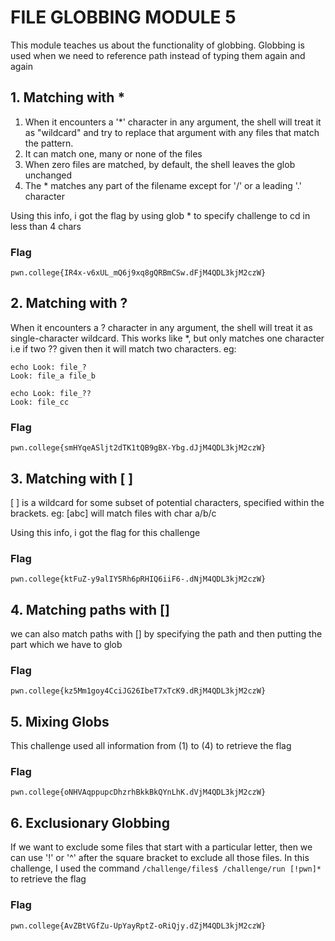 # FILE GLOBBING MODULE 5
This module teaches us about the functionality of globbing.
Globbing is used when we need to reference path instead of typing them again and again

## 1. Matching with *
1. When it encounters a '*' character in any argument, the shell will treat it as "wildcard" and try to replace that argument with any files that match the pattern.
2. It can match one, many or none of the files
3. When zero files are matched, by default, the shell leaves the glob unchanged
4. The * matches any part of the filename except for '/' or a leading '.' character

Using this info, i got the flag by using glob * to specify challenge to cd in less than 4 chars

### Flag
`pwn.college{IR4x-v6xUL_mQ6j9xq8gQRBmCSw.dFjM4QDL3kjM2czW}`

## 2. Matching with ?
When it encounters a ? character in any argument, the shell will treat it as single-character wildcard. This works like *, but only matches one character i.e if two ?? given then it will match two characters. eg: 
```
echo Look: file_?
Look: file_a file_b

echo Look: file_??
Look: file_cc
```
### Flag
`pwn.college{smHYqeASljt2dTK1tQB9gBX-Ybg.dJjM4QDL3kjM2czW}`

## 3. Matching with [ ]
[ ] is a wildcard for some subset of potential characters, specified within the brackets. eg: [abc] will match files with char a/b/c

Using this info, i got the flag for this challenge
### Flag
`pwn.college{ktFuZ-y9alIY5Rh6pRHIQ6iiF6-.dNjM4QDL3kjM2czW}`

## 4. Matching paths with []
we can also match paths with [] by specifying the path and then putting the part which we have to glob
### Flag
`pwn.college{kz5Mm1goy4CciJG26IbeT7xTcK9.dRjM4QDL3kjM2czW}`

## 5. Mixing Globs
This challenge used all information from (1) to (4) to retrieve the flag

### Flag
`pwn.college{oNHVAqppupcDhzrhBkkBkQYnLhK.dVjM4QDL3kjM2czW}`

## 6. Exclusionary Globbing
If we want to exclude some files that start with a particular letter, then we can use '!' or '^' after the square bracket to exclude all those files.
In this challenge, I used the command `/challenge/files$ /challenge/run [!pwn]*` to retrieve the flag

### Flag
`pwn.college{AvZBtVGfZu-UpYayRptZ-oRiQjy.dZjM4QDL3kjM2czW}`



